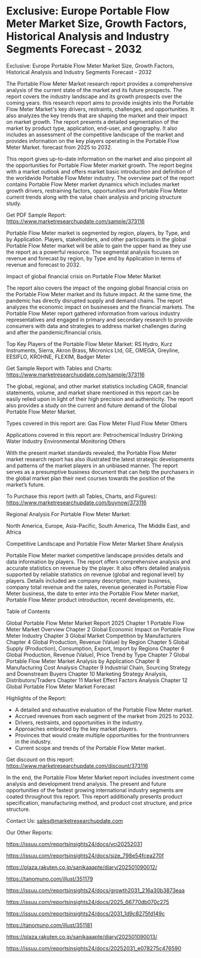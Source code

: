 # Exclusive: Europe Portable Flow Meter Market Size, Growth Factors, Historical Analysis and Industry Segments Forecast - 2032

Exclusive: Europe Portable Flow Meter Market Size, Growth Factors, Historical Analysis and Industry Segments Forecast - 2032

The Portable Flow Meter Market research report provides a comprehensive analysis of the current state of the market and its future prospects. The report covers the industry landscape and its growth prospects over the coming years. this research report aims to provide insights into the Portable Flow Meter Market's key drivers, restraints, challenges, and opportunities. It also analyzes the key trends that are shaping the market and their impact on market growth. The report presents a detailed segmentation of the market by product type, application, end-user, and geography. It also includes an assessment of the competitive landscape of the market and provides information on the key players operating in the Portable Flow Meter Market. forecast from 2025 to 2032.

This report gives up-to-date information on the market and also pinpoint all the opportunities for Portable Flow Meter market growth. The report begins with a market outlook and offers market basic introduction and definition of the worldwide Portable Flow Meter industry. The overview part of the report contains Portable Flow Meter market dynamics which includes market growth drivers, restraining factors, opportunities and Portable Flow Meter current trends along with the value chain analysis and pricing structure study.

Get PDF Sample Report: https://www.marketresearchupdate.com/sample/373116

Portable Flow Meter market is segmented by region, players, by Type, and by Application. Players, stakeholders, and other participants in the global Portable Flow Meter market will be able to gain the upper hand as they use the report as a powerful resource. The segmental analysis focuses on revenue and forecast by region, by Type and by Application in terms of revenue and forecast to 2032.

Impact of global financial crisis on Portable Flow Meter Market

The report also covers the impact of the ongoing global financial crisis on the Portable Flow Meter market and its future impact. At the same time, the pandemic has directly disrupted supply and demand chains. The report analyzes the economic impact on businesses and the financial markets. The Portable Flow Meter report gathered information from various industry representatives and engaged in primary and secondary research to provide consumers with data and strategies to address market challenges during and after the pandemic/financial crisis.

Top Key Players of the Portable Flow Meter Market:
RS Hydro, Kurz Instruments, Sierra, Akron Brass, Micronics Ltd, GE, OMEGA, Greyline, EESIFLO, KROHNE, FLEXIM, Badger Meter


Get Sample Report with Tables and Charts: https://www.marketresearchupdate.com/sample/373116

The global, regional, and other market statistics including CAGR, financial statements, volume, and market share mentioned in this report can be easily relied upon in light of their high precision and authenticity. The report also provides a study on the current and future demand of the Global Portable Flow Meter Market.

Types covered in this report are:
Gas Flow Meter
Fluid Flow Meter
Others


Applications covered in this report are:
Petrochemical Industry
Drinking Water Industry
Environmental Monitoring
Others


With the present market standards revealed, the Portable Flow Meter market research report has also illustrated the latest strategic developments and patterns of the market players in an unbiased manner. The report serves as a presumptive business document that can help the purchasers in the global market plan their next courses towards the position of the market’s future.

To Purchase this report (with all Tables, Charts, and Figures): https://www.marketresearchupdate.com/buynow/373116

Regional Analysis For Portable Flow Meter Market:

North America, Europe, Asia-Pacific, South America, The Middle East, and Africa

Competitive Landscape and Portable Flow Meter Market Share Analysis

Portable Flow Meter market competitive landscape provides details and data information by players. The report offers comprehensive analysis and accurate statistics on revenue by the player. It also offers detailed analysis supported by reliable statistics on revenue (global and regional level) by players. Details included are company description, major business, company total revenue and the sales, revenue generated in Portable Flow Meter business, the date to enter into the Portable Flow Meter market, Portable Flow Meter product introduction, recent developments, etc.

Table of Contents

Global Portable Flow Meter Market Report 2025
Chapter 1 Portable Flow Meter Market Overview
Chapter 2 Global Economic Impact on Portable Flow Meter Industry
Chapter 3 Global Market Competition by Manufacturers
Chapter 4 Global Production, Revenue (Value) by Region
Chapter 5 Global Supply (Production), Consumption, Export, Import by Regions
Chapter 6 Global Production, Revenue (Value), Price Trend by Type
Chapter 7 Global Portable Flow Meter Market Analysis by Application
Chapter 8 Manufacturing Cost Analysis
Chapter 9 Industrial Chain, Sourcing Strategy and Downstream Buyers
Chapter 10 Marketing Strategy Analysis, Distributors/Traders
Chapter 11 Market Effect Factors Analysis
Chapter 12 Global Portable Flow Meter Market Forecast

Highlights of the Report:

- A detailed and exhaustive evaluation of the Portable Flow Meter market.
- Accrued revenues from each segment of the market from 2025 to 2032.
- Drivers, restraints, and opportunities in the industry.
- Approaches embraced by the key market players.
- Provinces that would create multiple opportunities for the frontrunners in the industry.
- Current scope and trends of the Portable Flow Meter market.

Get discount on this report: https://www.marketresearchupdate.com/discount/373116

In the end, the Portable Flow Meter Market report includes investment come analysis and development trend analysis. The present and future opportunities of the fastest growing international industry segments are coated throughout this report. This report additionally presents product specification, manufacturing method, and product cost structure, and price structure.

Contact Us:
sales@marketresearchupdate.com

Our Other Reports:

https://issuu.com/reportsinsights24/docs/vci20252031

https://issuu.com/reportsinsights24/docs/size_798e54fcea270f

https://plaza.rakuten.co.jp/sanikaaapte/diary/202501090012/

https://tanomuno.com/illust/351179

https://issuu.com/reportsinsights24/docs/growth2031_216a30b3873eaa

https://issuu.com/reportsinsights24/docs/2025_66770db070c275

https://issuu.com/reportsinsights24/docs/2031_1d9c8275fd149c

https://tanomuno.com/illust/351181

https://plaza.rakuten.co.jp/sanikaaapte/diary/202501090013/

https://issuu.com/reportsinsights24/docs/20252031_e078275c476590

